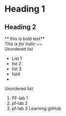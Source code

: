 # Heading 1
## Heading 2
** this is bold text**
<br/>
_This is for Iralic_
~~
<br/>
Unordered list
<br/>
- List 1
- list 2
- list 3
- list4
- <br/>
Unordered list
<br/>
1. PF-lab 1
2. pf-lab 2
3. pf-lab 3
Learning gitHub
